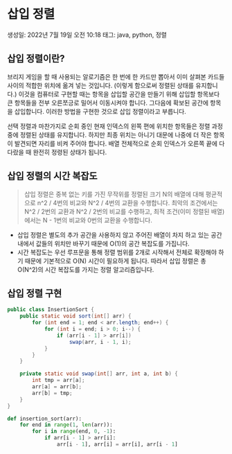 # 삽입 정렬

생성일: 2022년 7월 19일 오전 10:18
태그: java, python, 정렬

## 삽입 정렬이란?

브리지 게임을 할 때 사용되는 알로기즘은 한 번에 한 카드만 뽑아서 이미 살펴본 카드들 사이의 적합한 위치에 옮겨 넣는 것입니다. (이렇게 함으로써 정렬된 상태를 유지합니다.) 이것을 컴퓨터로 구현할 때는 항목을 삽입할 공간을 만들기 위해 삽입할 항목보다 큰 항목들을 전부 오른쪼긍로 밀어서 이동시켜야 합니다. 그다음에 확보된 공간에 항목을 삽입합니다.  이러한 방법을 구현한 것으로 삽입 정렬이라고 부릅니다.

선택 정렬과 마찬가지로 순회 중인 현재 인덱스의 왼쪽 편에 위치한 항목들은 정렬 과정 중에 정렬된 상태를 유지합니다. 하지만 최종 위치는 아니기 대문에 나중에 더 작은 항목이 발견되면 자리를 비켜 주어야 합니다. 배열 전체적으로 순회 인덱스가 오른쪽 끝에 다다랐을 때 완전히 정령된 상태가 됩니다.

## 삽입 정렬의 시간 복잡도

> 삽입 정렬은 중복 없는 키를 가진 무작위를 정렬된 크기 N의 배열에 대해 평균적으로 n^2 / 4번의 비교와 N^2 / 4번의 교환을 수행합니다. 최악의 조건에서는 N^2 / 2번의 교환과 N^2 / 2번의 비교를 수행하고, 최적 조건(이미 정렬된 배열)에서는 N - 1번의 비교와 0번의 교환을 수행합니다.
> 
- 삽입 정렬은 별도의 추가 공간을 사용하지 않고 주어진 배열이 차지 하고 있는 공간 내에서 값들의 위치만 바꾸기 때문에 O(1)의 공간 복잡도를 가집니다.
- 시간 복잡도는 우선 루프문을 통해 정렬 범위를 2개로 시작해서 전체로 확장해야 하기 때문에 기본적으로 O(N) 시간이 필요하게 됩니다. 따라서 삽입 정렬은 총 O(N^2)의 시간 복잡도를 가지는 정렬 알고리즘입니다.

## 삽입 정렬 구현

```java
public class InsertionSort {
    public static void sort(int[] arr) {
        for (int end = 1; end < arr.length; end++) {
            for (int i = end; i > 0; i--) {
                if (arr[i - 1] > arr[i])
                    swap(arr, i - 1, i);
            }
        }
    }

    private static void swap(int[] arr, int a, int b) {
        int tmp = arr[a];
        arr[a] = arr[b];
        arr[b] = tmp;
    }
}
```

```python
def insertion_sort(arr):
    for end in range(1, len(arr)):
        for i in range(end, 0, -1):
            if arr[i - 1] > arr[i]:
                arr[i - 1], arr[i] = arr[i], arr[i - 1]
```